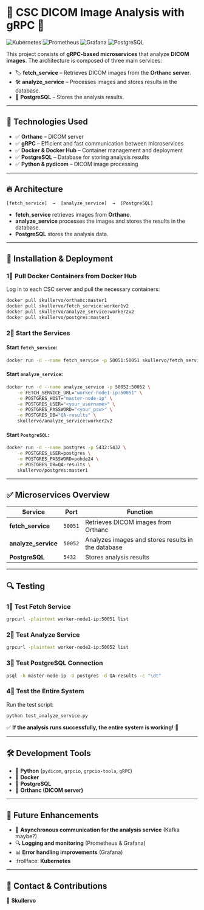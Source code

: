 # 🌌 CSC DICOM Image Analysis with gRPC 🏥

![Kubernetes](https://img.shields.io/badge/kubernetes-326CE5?style=for-the-badge&logo=kubernetes&logoColor=white)
![Prometheus](https://img.shields.io/badge/prometheus-E6522C?style=for-the-badge&logo=prometheus&logoColor=white)
![Grafana](https://img.shields.io/badge/grafana-F46800?style=for-the-badge&logo=grafana&logoColor=white)
![PostgreSQL](https://img.shields.io/badge/postgres-336791?style=for-the-badge&logo=postgresql&logoColor=white)


This project consists of **gRPC-based microservices** that analyze **DICOM images**. The architecture is composed of three main services:

- 🏷 **fetch_service** – Retrieves DICOM images from the **Orthanc server**.
- 🛠 **analyze_service** – Processes images and stores results in the database.
- 🐄 **PostgreSQL** – Stores the analysis results.

---

## 📌 Technologies Used
- ✅ **Orthanc** – DICOM server  
- ✅ **gRPC** – Efficient and fast communication between microservices  
- ✅ **Docker & Docker Hub** – Container management and deployment  
- ✅ **PostgreSQL** – Database for storing analysis results  
- ✅ **Python & pydicom** – DICOM image processing  

---

## 🔥 Architecture
```
[fetch_service]  →  [analyze_service]  →  [PostgreSQL]
```
- **fetch_service** retrieves images from **Orthanc**.
- **analyze_service** processes the images and stores the results in the database.
- **PostgreSQL** stores the analysis data.

---

## 🚀 Installation & Deployment

### 1⃣ Pull Docker Containers from Docker Hub
Log in to each CSC server and pull the necessary containers:

```sh
docker pull skullervo/orthanc:master1
docker pull skullervo/fetch_service:worker1v2
docker pull skullervo/analyze_service:worker2v2
docker pull skullervo/postgres:master1
```

### 2⃣ Start the Services

#### Start `fetch_service`:
```sh
docker run -d --name fetch_service -p 50051:50051 skullervo/fetch_service:worker1v2
```

#### Start `analyze_service`:
```sh
docker run -d --name analyze_service -p 50052:50052 \
    -e FETCH_SERVICE_URL="worker-node1-ip:50051" \
    -e POSTGRES_HOST="master-node-ip" \
    -e POSTGRES_USER="<your_username>" \
    -e POSTGRES_PASSWORD="<your_psw>" \
    -e POSTGRES_DB="QA-results" \
    skullervo/analyze_service:worker2v2
```

#### Start `PostgreSQL`:
```sh
docker run -d --name postgres -p 5432:5432 \
    -e POSTGRES_USER=postgres \
    -e POSTGRES_PASSWORD=pohde24 \
    -e POSTGRES_DB=QA-results \
    skullervo/postgres:master1
```

---

## ✅ Microservices Overview

| **Service**         | **Port**  | **Function** |
|--------------------|---------|------------|
| **fetch_service**  | `50051` | Retrieves DICOM images from Orthanc |
| **analyze_service** | `50052` | Analyzes images and stores results in the database |
| **PostgreSQL**    | `5432`  | Stores analysis results |

---

## 🔍 Testing

### 1⃣ Test Fetch Service
```sh
grpcurl -plaintext worker-node1-ip:50051 list
```

### 2⃣ Test Analyze Service 
```sh
grpcurl -plaintext worker-node2-ip:50052 list
```

### 3⃣ Test PostgreSQL Connection 
```sh
psql -h master-node-ip -U postgres -d QA-results -c "\dt"
```

### 4⃣ Test the Entire System
Run the test script:
```sh
python test_analyze_service.py
```

✅ **If the analysis runs successfully, the entire system is working!** 🎉

---

## 🛠 Development Tools
- 🐍 **Python** (`pydicom`, `grpcio`, `grpcio-tools`, `gRPC`)
- 🐳 **Docker**
- 🐄 **PostgreSQL**
- 🏥 **Orthanc (DICOM server)**

---

## 📜 Future Enhancements
- 🔄 **Asynchronous communication for the analysis service** (Kafka maybe?)
- 🔍 **Logging and monitoring** (Prometheus & Grafana) 
- 📊 **Error handling improvements** (Grafana) 
- :trollface: **Kubernetes**

---

## 🤝 Contact & Contributions
👤 **Skullervo**  
  


